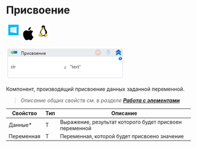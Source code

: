 # Присвоение

![](<../../../.gitbook/assets/image (100) (1) (1) (1) (1) (1) (1) (268).png>)

![](<../../../.gitbook/assets/image (179).png>)

Компонент, производящий присвоение данных заданной переменной.

> *Описание общих свойств см. в разделе [**Работа с элементами**](https://docs.primo-rpa.ru/primo-rpa/primo-studio/process/elements)*

| Свойство   | Тип | Описание                                                |
| ---------- | --- | ------------------------------------------------------- |
| Данные\*   | T   | Выражение, результат которого будет присвоен переменной |
| Переменная | T   | Переменная, которой будет присвоено значение            |

